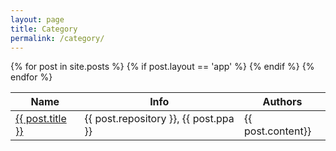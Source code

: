 ```yaml
---
layout: page
title: Category
permalink: /category/
---
```


  <table class="overview">
    <thead>
      <tr>
        <th>Name</th>
        <th>Info</th>
        <th>Authors</th>
      </tr>
    </thead>
    <tbody>
      {% for post in site.posts %}
      {% if post.layout == 'app' %}
        <tr>
          <td><a href="{{ site.baseurl }}{{ post.url }}">{{ post.title }}</a></td>
          <td>{{ post.repository }}, {{ post.ppa }}</td>
          <td>{{ post.content}}</td>
        </tr>
      {% endif %}
      {% endfor %}
    </tbody>
  </table>
